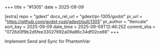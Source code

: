 +++
title = "#1305"
date = 2025-09-09

[extra]
repo = "gdext"
docs_rel_url = "gdext/pr-1305/godot"
pr_url = "https://github.com/godot-rust/gdext/pull/1305"
pr_author = "ttencate"
sort_key = 2025-09-09
date_time = 2025-09-09T12:46:25Z
commit_sha = "0726d3f9b2d5fee33027692a09a86c34df02ce66"
+++

Implement Send and Sync for PhantomVar
